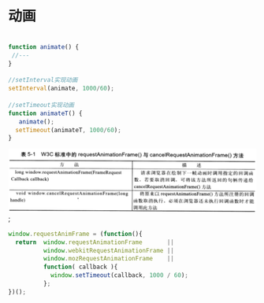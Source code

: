 # 动画
 ```js
 
function animate() {
  //---
}

//setInterval实现动画
setInterval(animate, 1000/60);

//setTimeout实现动画
function animateT() {
    animate();
   setTimeout(animateT, 1000/60);
}
```

![requestAnimationFrame](img/requestAnimationFrame.png);

```js
window.requestAnimFrame = (function(){
  return  window.requestAnimationFrame       ||
          window.webkitRequestAnimationFrame ||
          window.mozRequestAnimationFrame    ||
          function( callback ){
            window.setTimeout(callback, 1000 / 60);
          };
})();
```